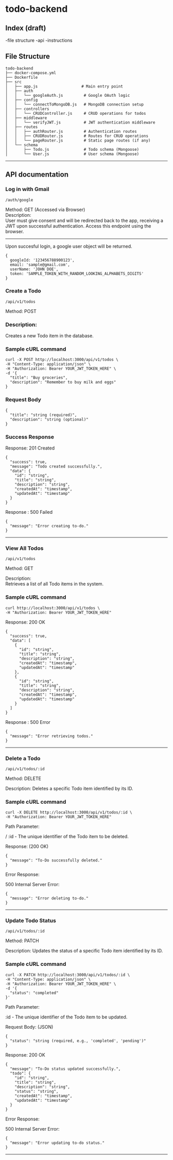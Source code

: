 # todo-backend
## Index (draft)
-file structure 
-api
-instructions


## File Structure
```
todo-backend
├── docker-compose.yml
├── Dockerfile
├── src
│   ├── app.js                   # Main entry point
│   ├── auth
│   │   └── googleAuth.js         # Google OAuth logic
│   ├── config
│   │   └── connectToMongoDB.js   # MongoDB connection setup
│   ├── controllers
│   │   └── CRUDController.js     # CRUD operations for todos
│   ├── middleware
│   │   └── verifyJWT.js          # JWT authentication middleware
│   ├── routes
│   │   ├── authRouter.js         # Authentication routes
│   │   ├── CRUDRouter.js         # Routes for CRUD operations
│   │   └── pageRouter.js         # Static page routes (if any)
│   └── schema
│       ├── Todo.js               # Todo schema (Mongoose)
│       └── User.js               # User schema (Mongoose)
```
---
## API documentation

### Log in with Gmail
```
/auth/google
```
Method: GET (Accessed via Browser)<br>
Description:<br>
User must give consent and will be redirected back to the app, receiving a JWT upon successful authentication. Access this endpoint using the browser.

---
Upon succesful login, a google user object will be returned.
```
{
  googleId: '123456788900123',
  email: 'sample@gmail.com',
  userName: 'JOHN DOE',
  token: 'SAMPLE_TOKEN_WITH_RANDOM_LOOKING_ALPHABETS_DIGITS'
}
```

### Create a Todo
```
/api/v1/todos
```
Method: POST

### Description: <br>
Creates a new Todo item in the database.

### Sample cURL command
```
curl -X POST http://localhost:3000/api/v1/todos \
-H "Content-Type: application/json" \
-H "Authorization: Bearer YOUR_JWT_TOKEN_HERE" \
-d '{
  "title": "Buy groceries",
  "description": "Remember to buy milk and eggs"
}
```
### Request Body
```
{
  "title": "string (required)",
  "description": "string (optional)"
}
```
### Success Response
Response: 201 Created
```
{
  "success": true,
  "message": "Todo created successfully.",
  "data": {
    "id": "string",
    "title": "string",
    "description": "string",
    "createdAt": "timestamp",
    "updatedAt": "timestamp"
  }
}
```
Response : 500 Failed
```
{
  "message": "Error creating to-do."
}
```
---

### View All Todos
```
/api/v1/todos
```
Method: GET

Description: <br>
Retrieves a list of all Todo items in the system.

### Sample cURL command
```
curl http://localhost:3000/api/v1/todos \
-H "Authorization: Bearer YOUR_JWT_TOKEN_HERE"
```
Response: 200 OK

```
{
  "success": true,
  "data": [
    {
      "id": "string",
      "title": "string",
      "description": "string",
      "createdAt": "timestamp",
      "updatedAt": "timestamp"
    },
    {
      "id": "string",
      "title": "string",
      "description": "string",
      "createdAt": "timestamp",
      "updatedAt": "timestamp"
    }
  ]
}
```
Response : 500 Error
```
{
  "message": "Error retrieving todos."
}
```

---

### Delete a Todo
```
/api/v1/todos/:id
```
Method: DELETE

Description:
Deletes a specific Todo item identified by its ID.
###  Sample cURL command
```
curl -X DELETE http://localhost:3000/api/v1/todos/:id \
-H "Authorization: Bearer YOUR_JWT_TOKEN_HERE"
```

Path Parameter:

/ :id - The unique identifier of the Todo item to be deleted.

Response: (200 OK)
```
{
  "message": "To-Do successfully deleted."
}
```
Error Response:

500 Internal Server Error:
```
{
  "message": "Error deleting to-do."
}
```
---

### Update Todo Status
```
/api/v1/todos/:id
```
Method: PATCH

Description:
Updates the status of a specific Todo item identified by its ID.

### Sample  cURL command
```
curl -X PATCH http://localhost:3000/api/v1/todos/:id \
-H "Content-Type: application/json" \
-H "Authorization: Bearer YOUR_JWT_TOKEN_HERE" \
-d '{
  "status": "completed"
}'
```

Path Parameter:

:id - The unique identifier of the Todo item to be updated.

Request Body: (JSON)
```
{
  "status": "string (required, e.g., 'completed', 'pending')"
}
```
Response: 200 OK
```
{
  "message": "To-Do status updated successfully.",
  "todo": {
    "id": "string",
    "title": "string",
    "description": "string",
    "status": "string",
    "createdAt": "timestamp",
    "updatedAt": "timestamp"
  }
}
```
Error Response:

500 Internal Server Error:
```
{
  "message": "Error updating to-do status."
}
```
---

